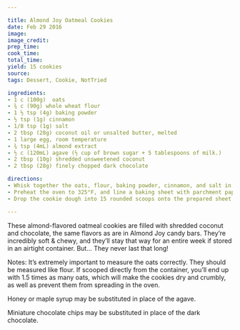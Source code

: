 ```yaml
---

title: Almond Joy Oatmeal Cookies
date: Feb 29 2016 
image:
image_credit:
prep_time:
cook_time:
total_time:
yield: 15 cookies
source:
tags: Dessert, Cookie, NotTried

ingredients:
- 1 c (100g)  oats
- ¾ c (90g) whole wheat flour
- 1 ½ tsp (4g) baking powder
- ½ tsp (1g) cinnamon
- 1/8 tsp (1g) salt
- 2 tbsp (28g) coconut oil or unsalted butter, melted
- 1 large egg, room temperature
- ¾ tsp (4mL) almond extract
- ½ c (120mL) agave (½ cup of brown sugar + 5 tablespoons of milk.)
- 2 tbsp (10g) shredded unsweetened coconut
- 2 tbsp (28g) finely chopped dark chocolate

directions:
- Whisk together the oats, flour, baking powder, cinnamon, and salt in a medium bowl. In a separate bowl, whisk together the coconut oil or butter, egg, and almond extract. Stir in the agave. Add in the flour mixture, stirring just until incorporated. Fold in the coconut and a little over half of the chocolate. Chill for 30 minutes.
- Preheat the oven to 325°F, and line a baking sheet with parchment paper or a silicone baking mat.
- Drop the cookie dough into 15 rounded scoops onto the prepared sheet. Press the remaining chocolate into the tops, and flatten slightly. Bake at 325°F for 12-15 minutes. Cool on the pan for 10 minutes before turning out onto a wire rack.

---
```


These almond-flavored oatmeal cookies are filled with shredded coconut and chocolate, the same flavors as are in Almond Joy candy bars. They’re incredibly soft & chewy, and they’ll stay that way for an entire week if stored in an airtight container. But… They never last that long!

Notes: It’s extremely important to measure the oats correctly. They should be measured like flour. If scooped directly from the container, you’ll end up with 1.5 times as many oats, which will make the cookies dry and crumbly, as well as prevent them from spreading in the oven.

Honey or maple syrup may be substituted in place of the agave.

Miniature chocolate chips may be substituted in place of the dark chocolate.
